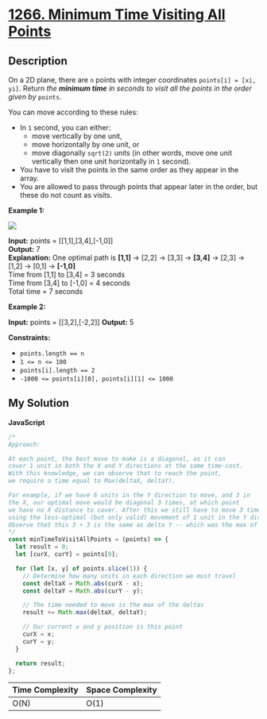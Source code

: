 # [1266. Minimum Time Visiting All Points](https://leetcode.com/problems/minimum-time-visiting-all-points)

## Description

On a 2D plane, there are `n` points with integer coordinates `points[i] = [xi, yi]`. Return _the **minimum time** in seconds to visit all the points in the order given by_ `points`.

You can move according to these rules:

- In `1` second, you can either:
  - move vertically by one unit,
  - move horizontally by one unit, or
  - move diagonally `sqrt(2)` units (in other words, move one unit vertically then one unit horizontally in `1` second).
- You have to visit the points in the same order as they appear in the array.
- You are allowed to pass through points that appear later in the order, but these do not count as visits.

**Example 1:**

![](https://assets.leetcode.com/uploads/2019/11/14/1626_example_1.PNG)

**Input:** points = [[1,1],[3,4],[-1,0]]  
**Output:** 7  
**Explanation:** One optimal path is **[1,1]** -> [2,2] -> [3,3] -> **[3,4]** -> [2,3] -> [1,2] -> [0,1] -> **[-1,0]**  
Time from [1,1] to [3,4] = 3 seconds  
Time from [3,4] to [-1,0] = 4 seconds  
Total time = 7 seconds

**Example 2:**

**Input:** points = [[3,2],[-2,2]]
**Output:** 5

**Constraints:**

- `points.length == n`
- `1 <= n <= 100`
- `points[i].length == 2`
- `-1000 <= points[i][0], points[i][1] <= 1000`

## My Solution

**JavaScript**

```js
/*
Approach:

At each point, the best move to make is a diagonal, as it can
cover 1 unit in both the X and Y directions at the same time-cost.
With this knowledge, we can observe that to reach the point,
we require a time equal to Max(deltaX, deltaY).

For example, if we have 6 units in the Y direction to move, and 3 in
the X, our optimal move would be diagonal 3 times, at which point 
we have no X distance to cover. After this we still have to move 3 times
using the less-optimal (but only valid) movement of 1 unit in the Y direction.
Observe that this 3 + 3 is the same as delta Y -- which was the max of delta x and delta y.
*/
const minTimeToVisitAllPoints = (points) => {
  let result = 0;
  let [curX, curY] = points[0];

  for (let [x, y] of points.slice(1)) {
    // Determine how many units in each direction we must travel
    const deltaX = Math.abs(curX - x);
    const deltaY = Math.abs(curY - y);

    // The time needed to move is the max of the deltas
    result += Math.max(deltaX, deltaY);

    // Our current x and y position is this point
    curX = x;
    curY = y;
  }

  return result;
};
```

| Time Complexity | Space Complexity |
| --------------- | ---------------- |
| O(N)            | O(1)             |
